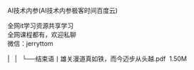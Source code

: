 AI技术内参(AI技术内参极客时间百度云)  

全网it学习资源共享学习<br>全网课程都有，欢迎私聊<br>微信：jerryttom<br>

| &nbsp;&nbsp;| &nbsp;&nbsp;└──结束语丨雄关漫道真如铁，而今迈步从头越.pdf &nbsp;1.50M